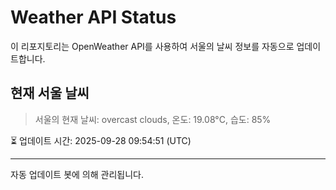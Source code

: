 
# Weather API Status

이 리포지토리는 OpenWeather API를 사용하여 서울의 날씨 정보를 자동으로 업데이트합니다.

## 현재 서울 날씨
> 서울의 현재 날씨: overcast clouds, 온도: 19.08°C, 습도: 85%

⏳ 업데이트 시간: 2025-09-28 09:54:51 (UTC)

---
자동 업데이트 봇에 의해 관리됩니다.
